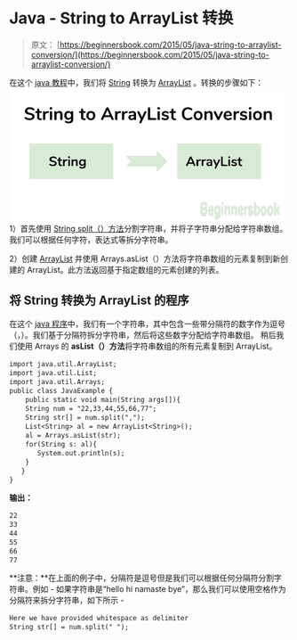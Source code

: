 # Java - String to ArrayList 转换

> 原文： [https://beginnersbook.com/2015/05/java-string-to-arraylist-conversion/](https://beginnersbook.com/2015/05/java-string-to-arraylist-conversion/)

在这个 [java 教程](https://beginnersbook.com/java-tutorial-for-beginners-with-examples/)中，我们将 [String](https://beginnersbook.com/2013/12/java-strings/) 转换为 [ArrayList](https://beginnersbook.com/2013/12/java-arraylist/) 。转换的步骤如下：
![Java - Convert String to ArrayList](img/027ac151619bc5675bdce863c6bc0a84.jpg)
1）首先使用 [String split（）方法](https://beginnersbook.com/2013/12/java-string-split-method-example/)分割字符串，并将子字符串分配给字符串数组。我们可以根据任何字符，表达式等拆分字符串。

2）创建 [ArrayList](https://beginnersbook.com/2013/12/java-arraylist/) 并使用 Arrays.asList（）方法将字符串数组的元素复制到新创建的 ArrayList。此方法返回基于指定数组的元素创建的列表。

## 将 String 转换为 ArrayList 的程序

在这个 [java 程序](https://beginnersbook.com/2017/09/java-examples/)中，我们有一个字符串，其中包含一些带分隔符的数字作为逗号（，）。我们基于分隔符拆分字符串，然后将这些数字分配给字符串数组。
稍后我们使用 Arrays 的 **asList（）方法**将字符串数组的所有元素复制到 ArrayList。

```
import java.util.ArrayList;
import java.util.List;
import java.util.Arrays;
public class JavaExample {
    public static void main(String args[]){
	String num = "22,33,44,55,66,77";
	String str[] = num.split(",");
	List<String> al = new ArrayList<String>();
	al = Arrays.asList(str);
	for(String s: al){
	   System.out.println(s);
	}
   }
}
```

**输出：**

```
22
33
44
55
66
77

```

**注意：**在上面的例子中，分隔符是逗号但是我们可以根据任何分隔符分割字符串。例如 - 如果字符串是“hello hi namaste bye”，那么我们可以使用空格作为分隔符来拆分字符串，如下所示 -

```
Here we have provided whitespace as delimiter
String str[] = num.split(" ");
```